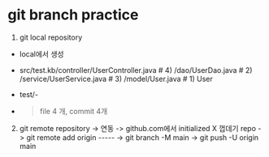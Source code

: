 # git branch practice
1. git local repository
- local에서 생성
- src/test.kb/controller/UserController.java # 4)
             /dao/UserDao.java # 2)
             /service/UserService.java # 3)
             /model/User.java # 1) User
- test/-

- > file 4 개, commit 4개

2. git remote repository
-> 연동
-> github.com에서 initialized X 껍데기 repo
-> git remote add origin -----
-> git branch -M main
-> git push -U origin main
